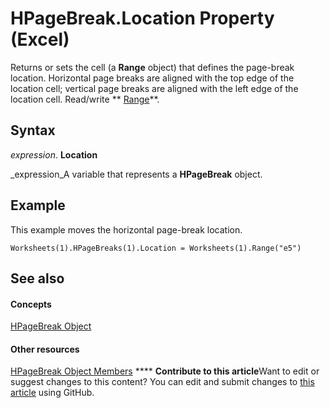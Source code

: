 
# HPageBreak.Location Property (Excel)

Returns or sets the cell (a  **Range** object) that defines the page-break location. Horizontal page breaks are aligned with the top edge of the location cell; vertical page breaks are aligned with the left edge of the location cell. Read/write ** [Range](b8207778-0dcc-4570-1234-f130532cc8cd.md)**.


## Syntax

 _expression_. **Location**

 _expression_A variable that represents a  **HPageBreak** object.


## Example

This example moves the horizontal page-break location.


```
Worksheets(1).HPageBreaks(1).Location = Worksheets(1).Range("e5")
```


## See also


#### Concepts


 [HPageBreak Object](8fc96958-33ab-8251-f627-4769b5eab97f.md)
#### Other resources


 [HPageBreak Object Members](32b561ff-a0cf-142b-0a46-c622a42b6125.md)
****   **Contribute to this article**Want to edit or suggest changes to this content? You can edit and submit changes to  [this article](https://github.com/jhershey00/VBA_Excel_Test/OpenXMLCon/articles/7f0ce2ba-21e6-4dc9-8957-ade679aeeabb.md) using GitHub.

